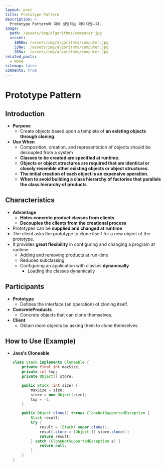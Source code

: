 ```yaml
---
layout: post
title: Prototype Pattern
description: >
  Prototype Pattern에 대해 설명하는 페이지입니다.
image: 
  path: /assets/img/algorithms/computer.jpg
  srcset:
    1060w: /assets/img/algorithms/computer.jpg
    530w:  /assets/img/algorithms/computer.jpg
    265w:  /assets/img/algorithms/computer.jpg
related_posts:
  - None
sitemap: false
comments: true
---
```


# Prototype Pattern

## Introduction
- **Purpose**
  - Create objects based upon a template of **an existing objects through cloning.**
- **Use When**
  - Composition, creation, and representation of objects should be decoupled from a system
  - **Classes to be created are specified at runtime.**
  - **Objects or object structures are required that are identical or closely resemble other existing objects or object structures.**
  - **The initial creation of each object is an expensive operation.**
  - **When to avoid building a class hierarchy of factories that parallels the class hierarchy of products**

## Characteristics
- **Advantage**
  - **Hides concrete product classes from clients**
  - **Decouples the clients from the creational process**
- Prototypes can be **supplied and changed at runtime**
- The client asks the prototype to clone itself for a new object of the prototype.
- It provides **great flexibility** in configuring and changing a program at runtime
  - Adding and removing products at run-time
  - Reduced subclassing
  - Configuring an application with classes **dynamically**
    - Loading the classes dynamically

## Participants
- **Prototype**
  - Defines the interface (an operation) of cloning itself.
- **ConcreteProducts**
  - Concrete objects that can clone themselves.
- **Client**
  - Obtain more objects by asking them to clone themselves.

## How to Use (Example)
- **Java's Cloneable**
  ```java
  class Stack implements Cloneable {
      private final int maxSize;
      private int top;
      private Object[] store;

      public Stack (int size) {
          maxSize = size;
          store = new Object[size];
          top = -1;
      }

      public Object clone() throws CloneNotSupportedException {
          Stack result;
          try {
              result = (Stack) super.clone();
              result.store = (Object[]) store.clone();
              return result;
          } catch (CloneNotSupportedException e) {
              return null;
          } 
      }
  }
  ```